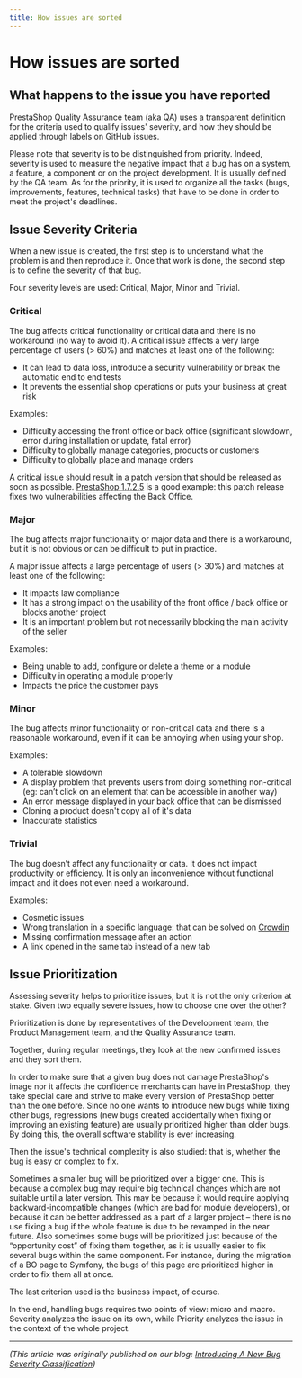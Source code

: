 ```yaml
---
title: How issues are sorted
---
```


# How issues are sorted

## What happens to the issue you have reported

PrestaShop Quality Assurance team (aka QA) uses a transparent definition for the criteria used to qualify issues' severity, and how they should be applied through labels on GitHub issues.

Please note that severity is to be distinguished from priority. Indeed, severity is used to measure the negative impact that a bug has on a system, a feature, a component or on the project development. It is usually defined by the QA team. As for the priority, it is used to organize all the tasks (bugs, improvements, features, technical tasks) that have to be done in order to meet the project's deadlines. 


## Issue Severity Criteria

When a new issue is created, the first step is to understand what the problem is and then reproduce it. Once that work is done, the second step is to define the severity of that bug.

Four severity levels are used: Critical, Major, Minor and Trivial.

### Critical

The bug affects critical functionality or critical data and there is no workaround (no way to avoid it).
A critical issue affects a very large percentage of users (> 60%) and matches at least one of the following:

- It can lead to data loss, introduce a security vulnerability or break the automatic end to end tests
- It prevents the essential shop operations or puts your business at great risk

Examples:

- Difficulty accessing the front office or back office (significant slowdown, error during installation or update, fatal error)
- Difficulty to globally manage categories, products or customers
- Difficulty to globally place and manage orders

A critical issue should result in a patch version that should be released as soon as possible. [PrestaShop 1.7.2.5](https://build.prestashop-project.org/news/prestashop-1-7-2-5-maintenance-release/) is a good example: this patch release fixes two vulnerabilities affecting the Back Office.


### Major

The bug affects major functionality or major data and there is a workaround, but it is not obvious or can be difficult to put in practice.

A major issue affects a large percentage of users (> 30%) and matches at least one of the following:

- It impacts law compliance
- It has a strong impact on the usability of the front office / back office or blocks another project
- It is an important problem but not necessarily blocking the main activity of the seller

Examples:

- Being unable to add, configure or delete a theme or a module
- Difficulty in operating a module properly
- Impacts the price the customer pays

### Minor

The bug affects minor functionality or non-critical data and there is a reasonable workaround, even if it can be annoying when using your shop.


Examples:

- A tolerable slowdown
- A display problem that prevents users from doing something non-critical (eg: can’t click on an element that can be accessible in another way)
- An error message displayed in your back office that can be dismissed
- Cloning a product doesn't copy all of it's data
- Inaccurate statistics


### Trivial

The bug doesn’t affect any functionality or data. It does not impact productivity or efficiency. It is only an inconvenience without functional impact and it does not even need a workaround.

Examples:

- Cosmetic issues
- Wrong translation in a specific language: that can be solved on [Crowdin](https://crowdin.com/project/prestashop-official)
- Missing confirmation message after an action
- A link opened in the same tab instead of a new tab


## Issue Prioritization

Assessing severity helps to prioritize issues, but it is not the only criterion at stake. Given two equally severe issues, how to choose one over the other?

Prioritization is done by representatives of the Development team, the Product Management team, and the Quality Assurance team.

Together, during regular meetings, they look at the new confirmed issues and they sort them.

In order to make sure that a given bug does not damage PrestaShop's image nor it affects the confidence merchants can have in PrestaShop, they take special care and strive to make every version of PrestaShop better than the one before. Since no one wants to introduce new bugs while fixing other bugs, regressions (new bugs created accidentally when fixing or improving an existing feature) are usually prioritized higher than older bugs. By doing this, the overall software stability is ever increasing.

Then the issue's technical complexity is also studied: that is, whether the bug is easy or complex to fix.

Sometimes a smaller bug will be prioritized over a bigger one. This is because a complex bug may require big technical changes which are not suitable until a later version. This may be because it would require applying backward-incompatible changes (which are bad for module developers), or because it can be better addressed as a part of a larger project – there is no use fixing a bug if the whole feature is due to be revamped in the near future.
Also sometimes some bugs will be prioritized just because of the “opportunity cost” of fixing them together, as it is usually easier to fix several bugs within the same component. For instance, during the migration of a BO page to Symfony, the bugs of this page are prioritized higher in order to fix them all at once.

The last criterion used is the business impact, of course.

In the end, handling bugs requires two points of view: micro and macro. Severity analyzes the issue on its own, while Priority analyzes the issue in the context of the whole project.

---

_(This article was originally published on our blog: [Introducing A New Bug Severity Classification](https://build.prestashop-project.org/news/severity-classification/))_
